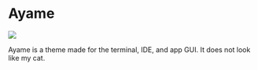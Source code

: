 # Ayame

![](https://raw.githubusercontent.com/Nurdoidz/Ayame/master/image/PaletteGraphic.png)

Ayame is a theme made for the terminal, IDE, and app GUI. It does not look like
my cat.
